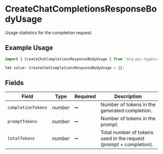 # CreateChatCompletionsResponseBodyUsage

Usage statistics for the completion request.

## Example Usage

```typescript
import { CreateChatCompletionsResponseBodyUsage } from "orq-poc-typescript/models/operations";

let value: CreateChatCompletionsResponseBodyUsage = {};
```

## Fields

| Field                                                             | Type                                                              | Required                                                          | Description                                                       |
| ----------------------------------------------------------------- | ----------------------------------------------------------------- | ----------------------------------------------------------------- | ----------------------------------------------------------------- |
| `completionTokens`                                                | *number*                                                          | :heavy_minus_sign:                                                | Number of tokens in the generated completion.                     |
| `promptTokens`                                                    | *number*                                                          | :heavy_minus_sign:                                                | Number of tokens in the prompt.                                   |
| `totalTokens`                                                     | *number*                                                          | :heavy_minus_sign:                                                | Total number of tokens used in the request (prompt + completion). |